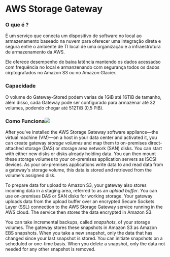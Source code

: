 # AWS Storage Gateway

### O que é ?

É um serviço que conecta um dispositivo de software no local ao armazenamento baseado na nuvem para oferecer uma integração direta e segura entre o ambiente de TI local de uma organização e a infraestrutura de armazenamento da AWS.

Ele oferece desempenho de baixa latência mantendo os dados acessadso com frequência no local e armanzenando com segurança todos os dados cirptografados no Amazon S3 ou no Amazon Glacier.

### Capacidade

O volume do Gateway-Stored podem varias de 1GiB até 16TiB de tamanho, além disso, cada Gateway pode ser configurado para armazenar até 32 volumes, podendo chegar até 512TiB \(0,5 PiB\).

### Como Funciona![](http://docs.aws.amazon.com/storagegateway/latest/userguide/images/aws-storage-gateway-stored-diagram.png)

After you've installed the AWS Storage Gateway software appliance—the virtual machine \(VM\)—on a host in your data center and activated it, you can create gateway _storage volumes_ and map them to on-premises direct-attached storage \(DAS\) or storage area network \(SAN\) disks. You can start with either new disks or disks already holding data. You can then mount these storage volumes to your on-premises application servers as iSCSI devices. As your on-premises applications write data to and read data from a gateway's storage volume, this data is stored and retrieved from the volume's assigned disk.

To prepare data for upload to Amazon S3, your gateway also stores incoming data in a staging area, referred to as an _upload buffer_. You can use on-premises DAS or SAN disks for working storage. Your gateway uploads data from the upload buffer over an encrypted Secure Sockets Layer \(SSL\) connection to the AWS Storage Gateway service running in the AWS cloud. The service then stores the data encrypted in Amazon S3.

You can take incremental backups, called _snapshots_, of your storage volumes. The gateway stores these snapshots in Amazon S3 as Amazon EBS snapshots. When you take a new snapshot, only the data that has changed since your last snapshot is stored. You can initiate snapshots on a scheduled or one-time basis. When you delete a snapshot, only the data not needed for any other snapshot is removed.

